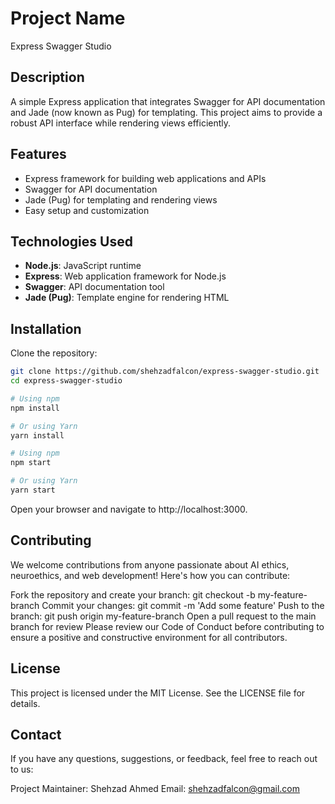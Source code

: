 # Project Name
Express Swagger Studio


## Description
A simple Express application that integrates Swagger for API documentation and Jade (now known as Pug) for templating. This project aims to provide a robust API interface while rendering views efficiently.

## Features
- Express framework for building web applications and APIs
- Swagger for API documentation
- Jade (Pug) for templating and rendering views
- Easy setup and customization

## Technologies Used
- **Node.js**: JavaScript runtime
- **Express**: Web application framework for Node.js
- **Swagger**: API documentation tool
- **Jade (Pug)**: Template engine for rendering HTML

## Installation

Clone the repository:
   ```bash
   git clone https://github.com/shehzadfalcon/express-swagger-studio.git
   cd express-swagger-studio
  ```
```bash
# Using npm
npm install

# Or using Yarn
yarn install
```
```bash
# Using npm
npm start

# Or using Yarn
yarn start
```
Open your browser and navigate to http://localhost:3000.


## Contributing
We welcome contributions from anyone passionate about AI ethics, neuroethics, and web development! Here's how you can contribute:

Fork the repository and create your branch: git checkout -b my-feature-branch
Commit your changes: git commit -m 'Add some feature'
Push to the branch: git push origin my-feature-branch
Open a pull request to the main branch for review
Please review our Code of Conduct before contributing to ensure a positive and constructive environment for all contributors.


## License
This project is licensed under the MIT License. See the LICENSE file for details.

## Contact
If you have any questions, suggestions, or feedback, feel free to reach out to us:

Project Maintainer: Shehzad Ahmed
Email: shehzadfalcon@gmail.com
